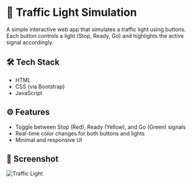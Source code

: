 # 🚦 Traffic Light Simulation

A simple interactive web app that simulates a traffic light using buttons. Each button controls a light (Stop, Ready, Go) and highlights the active signal accordingly.

## 🛠️ Tech Stack

- HTML  
- CSS (via Bootstrap)  
- JavaScript  

## ⚙️ Features

- Toggle between Stop (Red), Ready (Yellow), and Go (Green) signals  
- Real-time color changes for both buttons and lights  
- Minimal and responsive UI  

## 📸 Screenshot

![Traffic Light](https://d1tgh8fmlzexmh.cloudfront.net/ccbp-dynamic-webapps/traffic-light-img.png)
